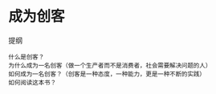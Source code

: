 # 成为创客

提纲

    什么是创客？
    为什么成为一名创客（做一个生产者而不是消费者，社会需要解决问题的人）
    如何成为一名创客？（创客是一种态度，一种能力，更是一种不断的实践）
    如何阅读这本书？
